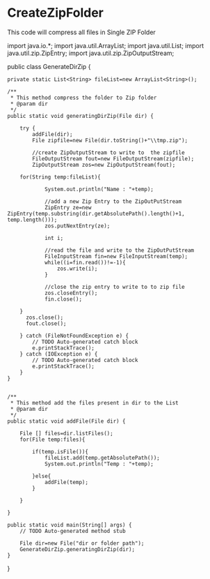 # CreateZipFolder
This code will compress all files in Single ZIP Folder

import java.io.*;
import java.util.ArrayList;
import java.util.List;
import java.util.zip.ZipEntry;
import java.util.zip.ZipOutputStream;

public class GenerateDirZip {

	private static List<String> fileList=new ArrayList<String>();
	
	/**
	 * This method compress the folder to Zip folder
	 * @param dir
	 */
	public static void generatingDirZip(File dir) {
	
		try {
			addFile(dir);
			File zipfile=new File(dir.toString()+"\\tmp.zip");
			
			//create ZipOutputStream to write to  the zipfile
			FileOutputStream fout=new FileOutputStream(zipfile);
			ZipOutputStream	zos=new ZipOutputStream(fout);
			
		for(String temp:fileList){
			
				System.out.println("Name : "+temp);
				
				//add a new Zip Entry to the ZipOutPutStream
				ZipEntry ze=new ZipEntry(temp.substring(dir.getAbsolutePath().length()+1, temp.length()));
				zos.putNextEntry(ze);
				
				int i;
				
				//read the file and write to the ZipOutPutStream
				FileInputStream fin=new FileInputStream(temp);
				while((i=fin.read())!=-1){
					zos.write(i);
				}
				
			    //close the zip entry to write to to zip file
				zos.closeEntry();
				fin.close();
				
		}	
		  zos.close();
		  fout.close();
		
		} catch (FileNotFoundException e) {
			// TODO Auto-generated catch block
			e.printStackTrace();
		} catch (IOException e) {
			// TODO Auto-generated catch block
			e.printStackTrace();
		}
	}
		

	/**
	 * This method add the files present in dir to the List
	 * @param dir
	 */
	public static void addFile(File dir) {
		
		File [] files=dir.listFiles();
		for(File temp:files){
			
			if(temp.isFile()){
				fileList.add(temp.getAbsolutePath());
				System.out.println("Temp : "+temp);
				
			}else{
				addFile(temp);
			}
			
		}
		
	}
	
	public static void main(String[] args) {
		// TODO Auto-generated method stub

		File dir=new File("dir or folder path");
		GenerateDirZip.generatingDirZip(dir);
	}
}
